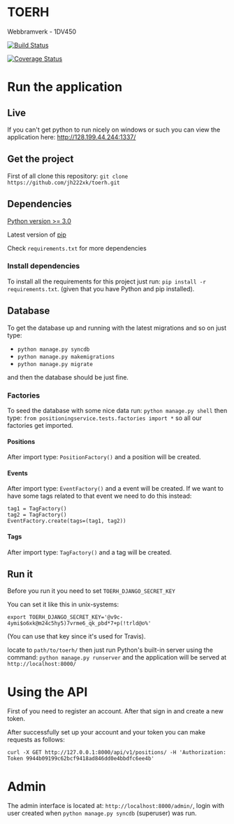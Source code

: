 TOERH
===========
Webbramverk - 1DV450

[![Build Status](https://travis-ci.org/jh222xk/toerh.svg?branch=master)](https://travis-ci.org/jh222xk/toerh)

[![Coverage Status](https://coveralls.io/repos/jh222xk/toerh/badge.svg)](https://coveralls.io/r/jh222xk/toerh)

# Run the application

## Live
If you can't get python to run nicely on windows or such you can view the application here:
http://128.199.44.244:1337/

## Get the project
First of all clone this repository: `git clone https://github.com/jh222xk/toerh.git`

## Dependencies
[Python version >= 3.0](https://www.python.org/downloads/)

Latest version of [pip](https://pip.pypa.io/en/latest/installing.html)

Check `requirements.txt` for more dependencies

### Install dependencies
To install all the requirements for this project just run: `pip install -r requirements.txt`.
(given that you have Python and pip installed).

## Database
To get the database up and running with the latest migrations and so on just type:
* `python manage.py syncdb`
* `python manage.py makemigrations`
* `python manage.py migrate`

and then the database should be just fine.

### Factories
To seed the database with some nice data run: `python manage.py shell`
then type: `from positioningservice.tests.factories import *` so all our factories get imported.

#### Positions
After import type: `PositionFactory()` and a position will be created.

#### Events
After import type: `EventFactory()` and a event will be created. If we want to have some tags related to that
event we need to do this instead:

```
tag1 = TagFactory()
tag2 = TagFactory()
EventFactory.create(tags=(tag1, tag2))
```

#### Tags
After import type: `TagFactory()` and a tag will be created.

## Run it

Before you run it you need to set `TOERH_DJANGO_SECRET_KEY`

You can set it like this in unix-systems:

`export TOERH_DJANGO_SECRET_KEY='@v9c-4ymi$o6xk@m24c5hy5)7vrme6_qk_pbd*7+p(!trld@o%'`

(You can use that key since it's used for Travis).

locate to `path/to/toerh/` then just run Python's built-in server using the command: `python manage.py runserver` and the application will be served at `http://localhost:8000/`

# Using the API
First of you need to register an account. After that sign in and create a new token.

After successfully set up your account and your token you can make requests as follows:

``curl -X GET http://127.0.0.1:8000/api/v1/positions/ -H 'Authorization: Token 9944b09199c62bcf9418ad846dd0e4bbdfc6ee4b'``

# Admin

The admin interface is located at: `http://localhost:8000/admin/`, login with user created when `python manage.py syncdb` (superuser) was run.